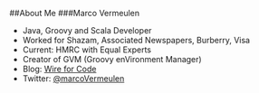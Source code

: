 ##About Me
###Marco Vermeulen

* Java, Groovy and Scala Developer
* Worked for Shazam, Associated Newspapers, Burberry, Visa
* Current: HMRC with Equal Experts
* Creator of GVM (Groovy enVironment Manager)
* Blog: [Wire for Code](http://wiredforcode.com)
* Twitter: [@marcoVermeulen](http://twitter.com/marcoVermeulen)
